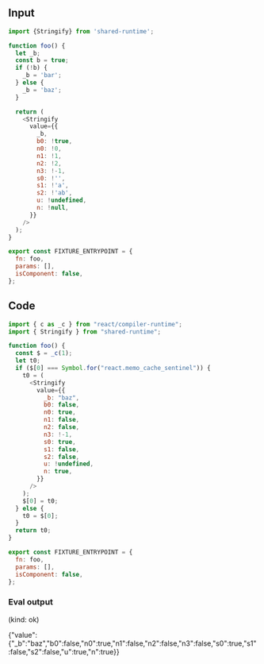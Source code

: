 
## Input

```javascript
import {Stringify} from 'shared-runtime';

function foo() {
  let _b;
  const b = true;
  if (!b) {
    _b = 'bar';
  } else {
    _b = 'baz';
  }

  return (
    <Stringify
      value={{
        _b,
        b0: !true,
        n0: !0,
        n1: !1,
        n2: !2,
        n3: !-1,
        s0: !'',
        s1: !'a',
        s2: !'ab',
        u: !undefined,
        n: !null,
      }}
    />
  );
}

export const FIXTURE_ENTRYPOINT = {
  fn: foo,
  params: [],
  isComponent: false,
};

```

## Code

```javascript
import { c as _c } from "react/compiler-runtime";
import { Stringify } from "shared-runtime";

function foo() {
  const $ = _c(1);
  let t0;
  if ($[0] === Symbol.for("react.memo_cache_sentinel")) {
    t0 = (
      <Stringify
        value={{
          _b: "baz",
          b0: false,
          n0: true,
          n1: false,
          n2: false,
          n3: !-1,
          s0: true,
          s1: false,
          s2: false,
          u: !undefined,
          n: true,
        }}
      />
    );
    $[0] = t0;
  } else {
    t0 = $[0];
  }
  return t0;
}

export const FIXTURE_ENTRYPOINT = {
  fn: foo,
  params: [],
  isComponent: false,
};

```
      
### Eval output
(kind: ok) <div>{"value":{"_b":"baz","b0":false,"n0":true,"n1":false,"n2":false,"n3":false,"s0":true,"s1":false,"s2":false,"u":true,"n":true}}</div>